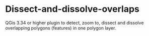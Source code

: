 # Dissect-and-dissolve-overlaps
QGis 3.34 or higher plugin to detect, zoom to, dissect and dissolve overlapping polygons (features) in one polygon layer.
